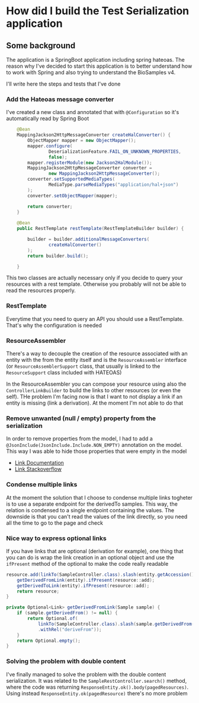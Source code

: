 # How did I build the Test Serialization application

## Some background
The application is a SpringBoot application including spring hateoas.
The reason why I've decided to start this application is to better understand how to work with Spring and also trying to understand the BioSamples v4.

I'll write here the steps and tests that I've done

### Add the Hateoas message converter
I've created a new class and annotated that with `@Configuration` so it's automatically read by Spring Boot
```java
    @Bean
    MappingJackson2HttpMessageConverter createHalConverter() {
        ObjectMapper mapper = new ObjectMapper();
        mapper.configure(
                DeserializationFeature.FAIL_ON_UNKNOWN_PROPERTIES,
                false);
        mapper.registerModule(new Jackson2HalModule());
        MappingJackson2HttpMessageConverter converter =
                new MappingJackson2HttpMessageConverter();
        converter.setSupportedMediaTypes(
                MediaType.parseMediaTypes("application/hal+json")
        );
        converter.setObjectMapper(mapper);

        return converter;
    }
    
    @Bean
    public RestTemplate restTemplate(RestTemplateBuilder builder) {

        builder = builder.additionalMessageConverters(
                createHalConverter()
        );
        return builder.build();

    }
```
This two classes are actually necessary only if you decide to query your resources with a rest template. Otherwise you probably will not be able to read the resources properly.


### RestTemplate
Everytime that you need to query an API you should use a RestTemplate. That's why the configuration is needed

### ResourceAssembler
There's a way to decouple the creation of the resource associated with an entity with the from the entity itself and is the `ResourceAssembler` interface (or `ResourceAssemblerSupport` class, that usually is linked to the `ResourceSupport` class included with HATEOAS)

In the ResourceAssembler you can compose your resource using also the `ControllerLinkBuilder` to build the links to other resources (or even the self).
THe problem I'm facing now is that I want to not display a link if an entity is missing (link a derivation). At the moment I'm not able to do that

### Remove unwanted (null / empty) property from the serialization
In order to remove properties from the model, I had to add a `@JsonInclude(JsonInclude.Include.NON_EMPTY)` annotation on the model.
This way I was able to hide those properties that were empty in the model
- [Link Documentation](http://fasterxml.github.io/jackson-annotations/javadoc/2.0.0/com/fasterxml/jackson/annotation/JsonInclude.Include.html)
- [Link Stackoverflow](http://stackoverflow.com/questions/16089651/jackson-serialization-ignore-empty-values-or-null)


### Condense multiple links 
At the moment the solution that I choose to condense multiple links togheter is to use a separate endpoint for the derivedTo samples. This way, the relation is condensed to a single endpoint containing the values. The downside is that you can't read the values of the link directly, so you need all the time to go to the page and check

### Nice way to express optional links
If you have links that are optional (derivation for example), one thing that you can do is wrap the link creation in an optional object and use the `ifPresent` method of the optional to make the code really readable
```java
resource.add(linkTo(SampleController.class).slash(entity.getAccession()).withSelfRel());
    getDerivedFromLink(entity).ifPresent(resource::add);
    getDerivedToLink(entity).ifPresent(resource::add);
    return resource;
}

private Optional<Link> getDerivedFromLink(Sample sample) {
    if (sample.getDerivedFrom() != null) {
        return Optional.of(
            linkTo(SampleController.class).slash(sample.getDerivedFrom().getAccession())
            .withRel("deriveFrom"));
    }
    return Optional.empty();
}
```

### Solving the problem with double content
I've finally managed to solve the problem with the double content serialization.
It was related to the `SampleRestController.search()` method, where the code was returning
`ResponseEntity.ok().body(pagedResources)`. Using instead `ResponseEntity.ok(pagedResource)` there's no more problem 

